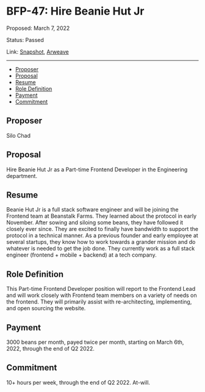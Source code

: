# BFP-47: Hire Beanie Hut Jr

Proposed: March 7, 2022

Status: Passed

Link: [Snapshot](https://snapshot.org/#/beanstalkfarms.eth/proposal/0xe4bdbfa6f6f968abba4376d7e4ba4a6acb7256b0c2a2732100d2e6321efac0bd), [Arweave](https://arweave.net/N8mYt97wr-4g1cXyBAOnkTvInTas7OrmaSKSA9fajXY)

---

- [Proposer](#proposer)
- [Proposal](#proposal)
- [Resume](#resume)
- [Role Definition](#role-definition)
- [Payment](#payment)
- [Commitment](#commitment)

## Proposer

Silo Chad

## Proposal

Hire Beanie Hut Jr as a Part-time Frontend Developer in the Engineering department.

## Resume

Beanie Hut Jr is a full stack software engineer and will be joining the Frontend team at Beanstalk Farms. They learned about the protocol in early November. After sowing and siloing some beans, they have followed it closely ever since. They are excited to finally have bandwidth to support the protocol in a technical manner. As a previous founder and early employee at several startups, they know how to work towards a grander mission and do whatever is needed to get the job done. They currently work as a full stack engineer (frontend + mobile + backend) at a tech company.

## Role Definition

This Part-time Frontend Developer position will report to the Frontend Lead and will work closely with Frontend team members on a variety of needs on the frontend. They will primarily assist with re-architecting, implementing, and open sourcing the website.

## Payment
3000 beans per month, payed twice per month, starting on March 6th, 2022, through the end of Q2 2022. 

## Commitment

10+ hours per week, through the end of Q2 2022. At-will.

